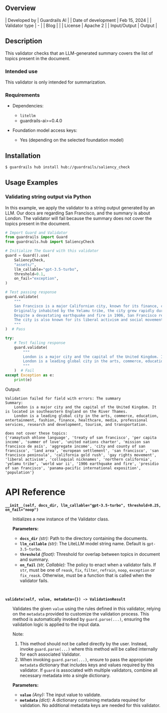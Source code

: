 ## Overview

| Developed by | Guardrails AI |
| Date of development | Feb 15, 2024 |
| Validator type | - |
| Blog |  |
| License | Apache 2 |
| Input/Output | Output |

## Description

This validator checks that an LLM-generated summary covers the list of topics present in the document.

### Intended use

This validator is only intended for summarization.

### Requirements

* Dependencies:
    - `litellm`
    - guardrails-ai>=0.4.0

* Foundation model access keys:
    - Yes (depending on the selected foundation model)

## Installation

```bash
$ guardrails hub install hub://guardrails/saliency_check
```

## Usage Examples

### Validating string output via Python

In this example, we apply the validator to a string output generated by an LLM.
Our docs are regarding San Francisco, and the summary is about London. The validator will fail because the summary does not cover the topics present in the document.

```python
# Import Guard and Validator
from guardrails import Guard
from guardrails.hub import SaliencyCheck

# Initialize The Guard with this validator
guard = Guard().use(
    SaliencyCheck,
    "assets/",
    llm_callable="gpt-3.5-turbo",
    threshold=0.1,
    on_fail="exception",
)

# Test passing response
guard.validate(
    """
    San Francisco is a major Californian city, known for its finance, culture, and density. 
    Originally inhabited by the Yelamu tribe, the city grew rapidly during the Gold Rush and became a major West Coast port. 
    Despite a devastating earthquake and fire in 1906, San Francisco rebuilt and played significant roles in World War II and international relations. 
    The city is also known for its liberal activism and social movements.
    """
)  # Pass

try:
    # Test failing response
    guard.validate(
        """
        London is a major city and the capital of the United Kingdom. It is located in southeastern England on the River Thames.
        London is a leading global city in the arts, commerce, education, entertainment, fashion, finance, healthcare, media, professional services, research and development, tourism, and transportation.
        """
    )  # Fail
except Exception as e:
    print(e)
```
Output:
```console
Validation failed for field with errors: The summary 
Summary: 
    London is a major city and the capital of the United Kingdom. It is located in southeastern England on the River Thames.
    London is a leading global city in the arts, commerce, education, entertainment, fashion, finance, healthcare, media, professional services, research and development, tourism, and transportation.
        
does not cover these topics:
{'ramaytush ohlone language', 'treaty of san francisco', 'per capita income', 'summer of love', 'united nations charter', 'mission san francisco de asís', 'aggregate income', 'city and county of san francisco', 'land area', 'european settlement', 'san francisco', 'san francisco peninsula', 'california gold rush', 'gay rights movement', 'liberal activism', 'colloquial nicknames', 'northern california', 'yelamu tribe', 'world war ii', '1906 earthquake and fire', 'presidio of san francisco', 'panama-pacific international exposition', 'population'}
```

# API Reference

**`__init__(self, docs_dir, llm_callable="gpt-3.5-turbo", threshold=0.25, on_fail="noop")`**
<ul>

Initializes a new instance of the Validator class.

**Parameters:**

- **`docs_dir`** _(str):_ Path to the directory containing the documents.
- **`llm_callable`** _(str)_: The LiteLLM model string name. Default is `gpt-3.5-turbo`.
- **`threshold`** _(float):_ Threshold for overlap between topics in document and summary.
- **`on_fail`** *(str, Callable):* The policy to enact when a validator fails. If `str`, must be one of `reask`, `fix`, `filter`, `refrain`, `noop`, `exception` or `fix_reask`. Otherwise, must be a function that is called when the validator fails.

</ul>

<br>

**`validate(self, value, metadata={}) -> ValidationResult`**

<ul>

Validates the given `value` using the rules defined in this validator, relying on the `metadata` provided to customize the validation process. This method is automatically invoked by `guard.parse(...)`, ensuring the validation logic is applied to the input data.

Note:

1. This method should not be called directly by the user. Instead, invoke `guard.parse(...)` where this method will be called internally for each associated Validator.
2. When invoking `guard.parse(...)`, ensure to pass the appropriate `metadata` dictionary that includes keys and values required by this validator. If `guard` is associated with multiple validators, combine all necessary metadata into a single dictionary.

**Parameters:**

- **`value`** *(Any):* The input value to validate.
- **`metadata`** *(dict):* A dictionary containing metadata required for validation. No additional metadata keys are needed for this validator.

</ul>
